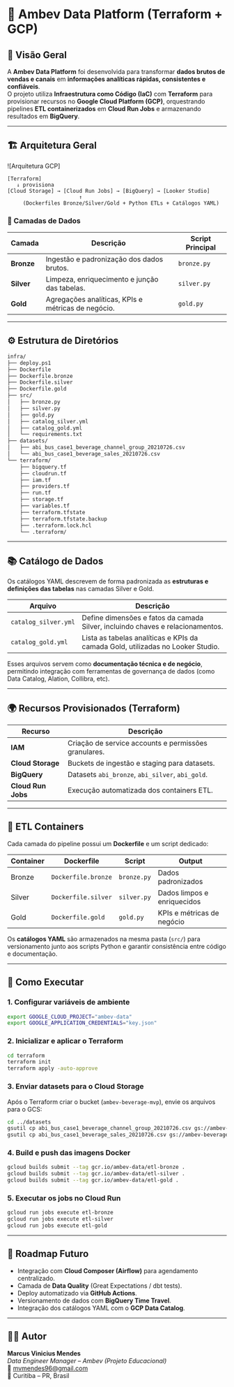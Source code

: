 # 🍺 Ambev Data Platform (Terraform + GCP)

## 🚀 Visão Geral
A **Ambev Data Platform** foi desenvolvida para transformar **dados brutos de vendas e canais** em **informações analíticas rápidas, consistentes e confiáveis**.  
O projeto utiliza **Infraestrutura como Código (IaC)** com **Terraform** para provisionar recursos no **Google Cloud Platform (GCP)**, orquestrando pipelines **ETL containerizados** em **Cloud Run Jobs** e armazenando resultados em **BigQuery**.

---

## 🏗️ Arquitetura Geral

![Arquitetura GCP]

```text
[Terraform]
   ↓ provisiona
[Cloud Storage] → [Cloud Run Jobs] → [BigQuery] → [Looker Studio]
                       ↑
     (Dockerfiles Bronze/Silver/Gold + Python ETLs + Catálogos YAML)
```

### 🔹 Camadas de Dados

| Camada | Descrição | Script Principal |
|--------|------------|------------------|
| **Bronze** | Ingestão e padronização dos dados brutos. | `bronze.py` |
| **Silver** | Limpeza, enriquecimento e junção das tabelas. | `silver.py` |
| **Gold** | Agregações analíticas, KPIs e métricas de negócio. | `gold.py` |

---

## ⚙️ Estrutura de Diretórios

```bash
infra/
├── deploy.ps1
├── Dockerfile
├── Dockerfile.bronze
├── Dockerfile.silver
├── Dockerfile.gold
├── src/
│   ├── bronze.py
│   ├── silver.py
│   ├── gold.py
│   ├── catalog_silver.yml
│   ├── catalog_gold.yml
│   └── requirements.txt
├── datasets/
│   ├── abi_bus_case1_beverage_channel_group_20210726.csv
│   └── abi_bus_case1_beverage_sales_20210726.csv
└── terraform/
    ├── bigquery.tf
    ├── cloudrun.tf
    ├── iam.tf
    ├── providers.tf
    ├── run.tf
    ├── storage.tf
    ├── variables.tf
    ├── terraform.tfstate
    ├── terraform.tfstate.backup
    ├── .terraform.lock.hcl
    └── .terraform/
```

---

## 📚 Catálogo de Dados

Os catálogos YAML descrevem de forma padronizada as **estruturas e definições das tabelas** nas camadas Silver e Gold.

| Arquivo | Descrição |
|----------|------------|
| `catalog_silver.yml` | Define dimensões e fatos da camada Silver, incluindo chaves e relacionamentos. |
| `catalog_gold.yml` | Lista as tabelas analíticas e KPIs da camada Gold, utilizadas no Looker Studio. |

Esses arquivos servem como **documentação técnica e de negócio**, permitindo integração com ferramentas de governança de dados (como Data Catalog, Alation, Collibra, etc).

---

## 🌍 Recursos Provisionados (Terraform)

| Recurso | Descrição |
|----------|------------|
| **IAM** | Criação de service accounts e permissões granulares. |
| **Cloud Storage** | Buckets de ingestão e staging para datasets. |
| **BigQuery** | Datasets `abi_bronze`, `abi_silver`, `abi_gold`. |
| **Cloud Run Jobs** | Execução automatizada dos containers ETL. |

---

## 🧩 ETL Containers

Cada camada do pipeline possui um **Dockerfile** e um script dedicado:

| Container | Dockerfile | Script | Output |
|------------|-------------|---------|---------|
| Bronze | `Dockerfile.bronze` | `bronze.py` | Dados padronizados |
| Silver | `Dockerfile.silver` | `silver.py` | Dados limpos e enriquecidos |
| Gold | `Dockerfile.gold` | `gold.py` | KPIs e métricas de negócio |

Os **catálogos YAML** são armazenados na mesma pasta (`src/`) para versionamento junto aos scripts Python e garantir consistência entre código e documentação.

---

## 🚀 Como Executar

### 1. Configurar variáveis de ambiente
```bash
export GOOGLE_CLOUD_PROJECT="ambev-data"
export GOOGLE_APPLICATION_CREDENTIALS="key.json"
```

### 2. Inicializar e aplicar o Terraform
```bash
cd terraform
terraform init
terraform apply -auto-approve
```

### 3. Enviar datasets para o Cloud Storage
Após o Terraform criar o bucket (`ambev-beverage-mvp`), envie os arquivos para o GCS:

```bash
cd ../datasets
gsutil cp abi_bus_case1_beverage_channel_group_20210726.csv gs://ambev-beverage-mvp/raw/
gsutil cp abi_bus_case1_beverage_sales_20210726.csv gs://ambev-beverage-mvp/raw/
```

### 4. Build e push das imagens Docker
```bash
gcloud builds submit --tag gcr.io/ambev-data/etl-bronze .
gcloud builds submit --tag gcr.io/ambev-data/etl-silver .
gcloud builds submit --tag gcr.io/ambev-data/etl-gold .
```

### 5. Executar os jobs no Cloud Run
```bash
gcloud run jobs execute etl-bronze
gcloud run jobs execute etl-silver
gcloud run jobs execute etl-gold
```

---

## 🧭 Roadmap Futuro
- Integração com **Cloud Composer (Airflow)** para agendamento centralizado.  
- Camada de **Data Quality** (Great Expectations / dbt tests).  
- Deploy automatizado via **GitHub Actions**.  
- Versionamento de dados com **BigQuery Time Travel**.  
- Integração dos catálogos YAML com o **GCP Data Catalog**.

---

## 👨‍💻 Autor
**Marcus Vinicius Mendes**  
_Data Engineer Manager – Ambev (Projeto Educacional)_  
📧 mvmendes96@gmail.com  
📍 Curitiba – PR, Brasil  
